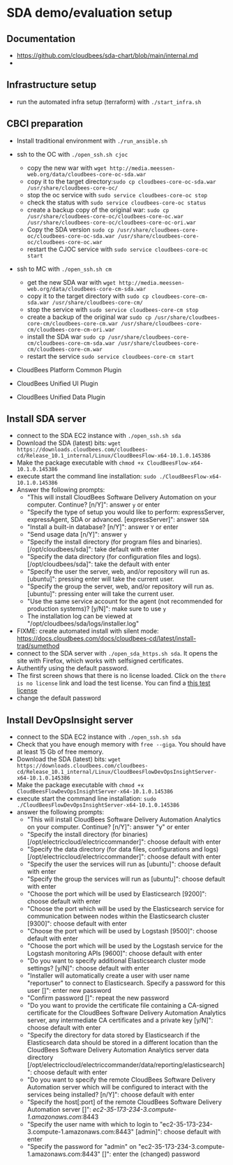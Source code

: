 # SDA demo/evaluation setup

## Documentation
* https://github.com/cloudbees/sda-chart/blob/main/internal.md
* 

## Infrastructure setup
* run the automated infra setup (terraform) with `./start_infra.sh`


## CBCI preparation
* Install traditional environment with `./run_ansible.sh`
* ssh to the OC with `./open_ssh.sh cjoc`
   * copy the new war with `wget http://media.meessen-web.org/data/cloudbees-core-oc-sda.war`
   * copy it to the target directory:`sudo cp cloudbees-core-oc-sda.war /usr/share/cloudbees-core-oc/`
   * stop the oc service with `sudo service cloudbees-core-oc stop`
   * check the status with `sudo service cloudbees-core-oc status` 
   * create a backup copy of the original war: `sudo cp /usr/share/cloudbees-core-oc/cloudbees-core-oc.war /usr/share/cloudbees-core-oc/cloudbees-core-oc-ori.war`
   * Copy the SDA version `sudo cp /usr/share/cloudbees-core-oc/cloudbees-core-oc-sda.war /usr/share/cloudbees-core-oc/cloudbees-core-oc.war`
   * restart the CJOC service with `sudo service cloudbees-core-oc start`
* ssh to MC with `./open_ssh.sh cm`
   * get the new SDA war with `wget http://media.meessen-web.org/data/cloudbees-core-cm-sda.war`
   * copy it to the target directory with `sudo cp cloudbees-core-cm-sda.war /usr/share/cloudbees-core-cm/`
   * stop the service with `sudo service cloudbees-core-cm stop`
   * create a backup of the original war `sudo cp /usr/share/cloudbees-core-cm/cloudbees-core-cm.war /usr/share/cloudbees-core-cm/cloudbees-core-cm-ori.war`
   * install the SDA war `sudo cp /usr/share/cloudbees-core-cm/cloudbees-core-cm-sda.war /usr/share/cloudbees-core-cm/cloudbees-core-cm.war`
   * restart the service `sudo service cloudbees-core-cm start`


* CloudBees Platform Common Plugin
* CloudBees Unified UI Plugin

* CloudBees Unified Data Plugin



## Install SDA server
* connect to the SDA EC2 instance with `./open_ssh.sh sda`
* Download the SDA (latest) bits: `wget https://downloads.cloudbees.com/cloudbees-cd/Release_10.1_internal/Linux/CloudBeesFlow-x64-10.1.0.145386`
* Make the package executable with `chmod +x CloudBeesFlow-x64-10.1.0.145386`
* execute start the command line installation: `sudo ./CloudBeesFlow-x64-10.1.0.145386`
* Answer the following prompts:
   * "This will install CloudBees Software Delivery Automation on your computer.  Continue? [n/Y]": answer `y` or enter
   * "Specify the type of setup you would like to perform: expressServer, expressAgent, SDA or advanced. [expressServer]": answer `SDA`
   * "Install a built-in database? [n/Y]": answer `Y` or enter
   * "Send usage data [n/Y]": answer `y`
   * "Specify the install directory (for program files and binaries). [/opt/cloudbees/sda]": take default with enter
   * "Specify the data directory (for configuration files and logs). [/opt/cloudbees/sda]": take the default with enter
   * "Specify the user the server, web, and/or repository will run as. [ubuntu]": pressing enter will take the current user.
   * "Specify the group the server, web, and/or repository will run as. [ubuntu]": pressing enter will take the current user.
   * "Use the same service account for the agent (not recommended for production systems)? [y/N]": make sure to use `y`
   * The installation log can be viewed at "/opt/cloudbees/sda/logs/installer.log"
* FIXME: create automated install with silent mode: https://docs.cloudbees.com/docs/cloudbees-cd/latest/install-trad/sumethod
* connect to the SDA server with `./open_sda_https.sh sda`. It opens the site with Firefox, which works with selfsigned certificates.
* Authentify using the default password.
* The first screen shows that there is no license loaded. Click on the `there is no license` link and load the test license. You can find a [this test license](https://github.com/electric-cloud/nimbus-licenses/blob/b572e28d79a6def8b4cdcdbb5d4d283ecc49fe4a/CloudBees_Inc-SDA-20201214-standard.xml)
* change the default password


## Install DevOpsInsight server

* connect to the SDA EC2 instance with `./open_ssh.sh sda`
* Check that you have enough memory with `free --giga`. You should have at least 15 Gb of free memory.
* Download the SDA (latest) bits: `wget https://downloads.cloudbees.com/cloudbees-cd/Release_10.1_internal/Linux/CloudBeesFlowDevOpsInsightServer-x64-10.1.0.145386`
* Make the package executable with `chmod +x CloudBeesFlowDevOpsInsightServer-x64-10.1.0.145386`
* execute start the command line installation: `sudo ./CloudBeesFlowDevOpsInsightServer-x64-10.1.0.145386`
* answer the following prompts:
   * "This will install CloudBees Software Delivery Automation Analytics on your computer.  Continue? [n/Y]": answer "y" or enter
   * "Specify the install directory (for binaries) [/opt/electriccloud/electriccommander]": choose default with enter
   * "Specify the data directory (for data files, configurations and logs) [/opt/electriccloud/electriccommander]": choose default with enter
   * "Specify the user the services will run as [ubuntu]": choose default with enter
   * "Specify the group the services will run as [ubuntu]": choose default with enter
   * "Choose the port which will be used by Elasticsearch [9200]": choose default with enter
   * "Choose the port which will be used by the Elasticsearch service for communication between nodes within the Elasticsearch cluster [9300]": choose default with enter
   * "Choose the port which will be used by Logstash [9500]": choose default with enter
   * "Choose the port which will be used by the Logstash service for the Logstash monitoring APIs [9600]": choose default with enter
   * "Do you want to specify additional Elasticsearch cluster mode settings? [y/N]": choose default with enter
   * "Installer will automatically create a user with user name "reportuser" to connect to Elasticsearch. Specify a password for this user []": enter new password
   * "Confirm password []": repeat the new password
   * "Do you want to provide the certificate file containing a CA-signed certificate for the CloudBees Software Delivery Automation Analytics server, any intermediate CA certificates and a private key [y/N]": choose default with enter
   * "Specify the directory for data stored by Elasticsearch if the Elasticsearch data should be stored in a different location than the CloudBees Software Delivery Automation Analytics server data directory [/opt/electriccloud/electriccommander/data/reporting/elasticsearch]": choose default with enter
   * "Do you want to specify the remote CloudBees Software Delivery Automation server which will be configured to interact with the services being installed? [n/Y]": choose default with enter
   * "Specify the host[:port] of the remote CloudBees Software Delivery Automation server []": _ec2-35-173-234-3.compute-1.amazonaws.com_:8443
   * "Specify the user name with which to login to "ec2-35-173-234-3.compute-1.amazonaws.com:8443" [admin]": choose default with enter
   * "Specify the password for "admin" on "ec2-35-173-234-3.compute-1.amazonaws.com:8443" []": enter the (changed) password

